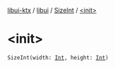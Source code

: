 [libui-ktx](../../index.md) / [libui](../index.md) / [SizeInt](index.md) / [&lt;init&gt;](./-init-.md)

# &lt;init&gt;

`SizeInt(width: `[`Int`](https://kotlinlang.org/api/latest/jvm/stdlib/kotlin/-int/index.html)`, height: `[`Int`](https://kotlinlang.org/api/latest/jvm/stdlib/kotlin/-int/index.html)`)`
